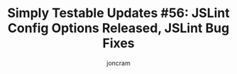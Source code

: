 ---
layout: default
title: "Simply Testable Updates #56: JSLint Config Options Released, JSLint Bug Fixes"
author: joncram
newsletter:
    issue_number: 56th
    url: https://us5.campaign-archive1.com/?u=ac75e33d993d2b502e333ddd0&amp;id=ea4815ac64
    closing_sentence: Expect the next newsletter a week from now on September 18.
    highlights:
        - JSLint config options released
        - JSLint "unexpected control character" bug fixed
        - JSLint out of memory issues handled gracefully
---